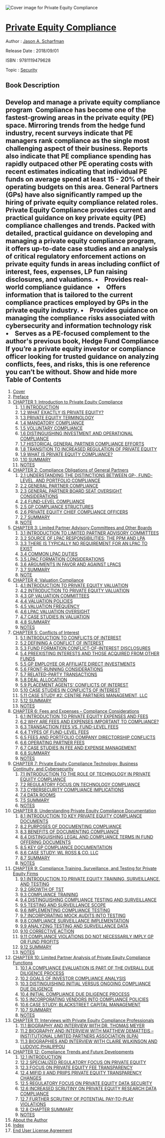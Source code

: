 ![Cover image for Private Equity Compliance](https://imgdetail.ebookreading.net/cover/cover/20200215/EB9781119479628.jpg)

[Private Equity Compliance](https://ebookreading.net/view/book/Private+Equity+Compliance-EB9781119479628_1.html "Private Equity Compliance")
====================================================================================================================

Author : [Jason A. Scharfman](https://ebookreading.net/search/author/Jason+A.+Scharfman)

Release Date : 2018/09/01

ISBN : 9781119479628

Topic : [Security](https://ebookreading.net/search/category/security)

Book Description
-----------------

 Develop and manage a private equity compliance program 
Compliance has become one of the fastest-growing areas in the private equity (PE) space. Mirroring trends from the hedge fund industry, recent surveys indicate that PE managers rank compliance as the single most challenging aspect of their business. Reports also indicate that PE compliance spending has rapidly outpaced other PE operating costs with recent estimates indicating that individual PE funds on average spend at least 15 - 20% of their operating budgets on this area. General Partners (GPs) have also significantly ramped up the hiring of private equity compliance related roles.
Private Equity Compliance provides current and practical guidance on key private equity (PE) compliance challenges and trends. Packed with detailed, practical guidance on developing and managing a private equity compliance program, it offers up-to-date case studies and an analysis of critical regulatory enforcement actions on private equity funds in areas including conflict of interest, fees, expenses, LP fun raising disclosures, and valuations.
•    Provides real-world compliance guidance  
•    Offers information that is tailored to the current compliance practices employed by GPs in the private equity industry.
•    Provides guidance on managing the compliance risks associated with cybersecurity and information technology risk
•    Serves as a PE-focused complement to the author's previous book, Hedge Fund Compliance
If you’re a private equity investor or compliance officer looking for trusted guidance on analyzing conflicts, fees, and risks, this is one reference you can’t be without.
        Show and hide more                
Table of Contents
-----------------

1. [Cover](https://ebookreading.net/view/book/Private+Equity+Compliance-EB9781119479628_1.html)
1. [Preface](https://ebookreading.net/view/book/Private+Equity+Compliance-EB9781119479628_7.html)
1. [CHAPTER 1: Introduction to Private Equity Compliance](https://ebookreading.net/view/book/Private+Equity+Compliance-EB9781119479628_8.html)
    1. [1.1 INTRODUCTION](https://ebookreading.net/view/book/Private+Equity+Compliance-EB9781119479628_8.html#head-2-1)
    1. [1.2 WHAT EXACTLY IS PRIVATE EQUITY?](https://ebookreading.net/view/book/Private+Equity+Compliance-EB9781119479628_8.html#head-2-2)
    1. [1.3 PRIVATE EQUITY TERMINOLOGY](https://ebookreading.net/view/book/Private+Equity+Compliance-EB9781119479628_8.html#head-2-3)
    1. [1.4 MANDATORY COMPLIANCE](https://ebookreading.net/view/book/Private+Equity+Compliance-EB9781119479628_8.html#head-2-4)
    1. [1.5 VOLUNTARY COMPLIANCE](https://ebookreading.net/view/book/Private+Equity+Compliance-EB9781119479628_8.html#head-2-5)
    1. [1.6 DISTINGUISHING INVESTMENT AND OPERATIONAL COMPLIANCE](https://ebookreading.net/view/book/Private+Equity+Compliance-EB9781119479628_8.html#head-2-6)
    1. [1.7 HISTORICAL GENERAL PARTNER COMPLIANCE EFFORTS](https://ebookreading.net/view/book/Private+Equity+Compliance-EB9781119479628_8.html#head-2-7)
    1. [1.8 TRANSITION TO INCREASED REGULATION OF PRIVATE EQUITY](https://ebookreading.net/view/book/Private+Equity+Compliance-EB9781119479628_8.html#head-2-8)
    1. [1.9 WHAT IS PRIVATE EQUITY COMPLIANCE?](https://ebookreading.net/view/book/Private+Equity+Compliance-EB9781119479628_8.html#head-2-9)
    1. [1.10 SUMMARY](https://ebookreading.net/view/book/Private+Equity+Compliance-EB9781119479628_8.html#head-2-10)
    1. [NOTES](https://ebookreading.net/view/book/Private+Equity+Compliance-EB9781119479628_8.html#head-2-11)
1. [CHAPTER 2: Compliance Obligations of General Partners](https://ebookreading.net/view/book/Private+Equity+Compliance-EB9781119479628_9.html)
    1. [2.1 UNDERSTANDING THE DISTINCTIONS BETWEEN GP-, FUND-LEVEL, AND PORTFOLIO COMPLIANCE](https://ebookreading.net/view/book/Private+Equity+Compliance-EB9781119479628_9.html#head-2-12)
    1. [2.2 GENERAL PARTNER COMPLIANCE](https://ebookreading.net/view/book/Private+Equity+Compliance-EB9781119479628_9.html#head-2-13)
    1. [2.3 GENERAL PARTNER BOARD SEAT OVERSIGHT CONSIDERATIONS](https://ebookreading.net/view/book/Private+Equity+Compliance-EB9781119479628_9.html#head-2-14)
    1. [2.4 FUND-LEVEL COMPLIANCE](https://ebookreading.net/view/book/Private+Equity+Compliance-EB9781119479628_9.html#head-2-15)
    1. [2.5 GP COMPLIANCE STRUCTURES](https://ebookreading.net/view/book/Private+Equity+Compliance-EB9781119479628_9.html#head-2-16)
    1. [2.6 PRIVATE EQUITY CHIEF COMPLIANCE OFFICERS](https://ebookreading.net/view/book/Private+Equity+Compliance-EB9781119479628_9.html#head-2-17)
    1. [2.7 SUMMARY](https://ebookreading.net/view/book/Private+Equity+Compliance-EB9781119479628_9.html#head-2-18)
    1. [NOTE](https://ebookreading.net/view/book/Private+Equity+Compliance-EB9781119479628_9.html#head-2-19)
1. [CHAPTER 3: Limited Partner Advisory Committees and Other Boards](https://ebookreading.net/view/book/Private+Equity+Compliance-EB9781119479628_10.html)
    1. [3.1 INTRODUCTION TO LIMITED PARTNER ADVISORY COMMITTEES](https://ebookreading.net/view/book/Private+Equity+Compliance-EB9781119479628_10.html#head-2-20)
    1. [3.2 SOURCE OF LPAC RESPONSIBILITIES: THE PPM AND LPA](https://ebookreading.net/view/book/Private+Equity+Compliance-EB9781119479628_10.html#head-2-21)
    1. [3.3 THERE IS TYPICALLY NO REQUIREMENT FOR AN LPAC TO EXIST](https://ebookreading.net/view/book/Private+Equity+Compliance-EB9781119479628_10.html#head-2-22)
    1. [3.4 COMMON LPAC DUTIES](https://ebookreading.net/view/book/Private+Equity+Compliance-EB9781119479628_10.html#head-2-23)
    1. [3.5 LPAC FORMATION CONSIDERATIONS](https://ebookreading.net/view/book/Private+Equity+Compliance-EB9781119479628_10.html#head-2-24)
    1. [3.6 ARGUMENTS IN FAVOR AND AGAINST LPACS](https://ebookreading.net/view/book/Private+Equity+Compliance-EB9781119479628_10.html#head-2-25)
    1. [3.7 SUMMARY](https://ebookreading.net/view/book/Private+Equity+Compliance-EB9781119479628_10.html#head-2-26)
    1. [NOTE](https://ebookreading.net/view/book/Private+Equity+Compliance-EB9781119479628_10.html#head-2-27)
1. [CHAPTER 4: Valuation Compliance](https://ebookreading.net/view/book/Private+Equity+Compliance-EB9781119479628_11.html)
    1. [4.1 INTRODUCTION TO PRIVATE EQUITY VALUATION](https://ebookreading.net/view/book/Private+Equity+Compliance-EB9781119479628_11.html#head-2-28)
    1. [4.2 INTRODUCTION TO PRIVATE EQUITY VALUATION](https://ebookreading.net/view/book/Private+Equity+Compliance-EB9781119479628_11.html#head-2-29)
    1. [4.3 GP VALUATION COMMITTEES](https://ebookreading.net/view/book/Private+Equity+Compliance-EB9781119479628_11.html#head-2-30)
    1. [4.4 VALUATION POLICIES](https://ebookreading.net/view/book/Private+Equity+Compliance-EB9781119479628_11.html#head-2-31)
    1. [4.5 VALUATION FREQUENCY](https://ebookreading.net/view/book/Private+Equity+Compliance-EB9781119479628_11.html#head-2-32)
    1. [4.6 LPAC VALUATION OVERSIGHT](https://ebookreading.net/view/book/Private+Equity+Compliance-EB9781119479628_11.html#head-2-33)
    1. [4.7 CASE STUDIES IN VALUATION](https://ebookreading.net/view/book/Private+Equity+Compliance-EB9781119479628_11.html#head-2-34)
    1. [4.8 SUMMARY](https://ebookreading.net/view/book/Private+Equity+Compliance-EB9781119479628_11.html#head-2-35)
    1. [NOTES](https://ebookreading.net/view/book/Private+Equity+Compliance-EB9781119479628_11.html#head-2-36)
1. [CHAPTER 5: Conflicts of Interest](https://ebookreading.net/view/book/Private+Equity+Compliance-EB9781119479628_12.html)
    1. [5.1 INTRODUCTION TO CONFLICTS OF INTEREST](https://ebookreading.net/view/book/Private+Equity+Compliance-EB9781119479628_12.html#head-2-37)
    1. [5.2 DEFINING A CONFLICT OF INTEREST](https://ebookreading.net/view/book/Private+Equity+Compliance-EB9781119479628_12.html#head-2-38)
    1. [5.3 FUND FORMATION CONFLICT-OF-INTEREST DISCLOSURES](https://ebookreading.net/view/book/Private+Equity+Compliance-EB9781119479628_12.html#head-2-39)
    1. [5.4 PREEXISTING INTERESTS AND THOSE ACQUIRED FROM OTHER FUNDS](https://ebookreading.net/view/book/Private+Equity+Compliance-EB9781119479628_12.html#head-2-40)
    1. [5.5 GP EMPLOYEE OR AFFILIATE DIRECT INVESTMENTS](https://ebookreading.net/view/book/Private+Equity+Compliance-EB9781119479628_12.html#head-2-41)
    1. [5.6 FRONT-RUNNING CONSIDERATIONS](https://ebookreading.net/view/book/Private+Equity+Compliance-EB9781119479628_12.html#head-2-42)
    1. [5.7 RELATED-PARTY TRANSACTIONS](https://ebookreading.net/view/book/Private+Equity+Compliance-EB9781119479628_12.html#head-2-43)
    1. [5.8 DEAL ALLOCATION](https://ebookreading.net/view/book/Private+Equity+Compliance-EB9781119479628_12.html#head-2-44)
    1. [5.9 PLACEMENT AGENTS&#39; CONFLICTS OF INTEREST](https://ebookreading.net/view/book/Private+Equity+Compliance-EB9781119479628_12.html#head-2-45)
    1. [5.10 CASE STUDIES IN CONFLICTS OF INTEREST](https://ebookreading.net/view/book/Private+Equity+Compliance-EB9781119479628_12.html#head-2-46)
    1. [5.11 CASE STUDY #2: CENTRE PARTNERS MANAGEMENT, LLC](https://ebookreading.net/view/book/Private+Equity+Compliance-EB9781119479628_12.html#head-2-47)
    1. [5.12 SUMMARY](https://ebookreading.net/view/book/Private+Equity+Compliance-EB9781119479628_12.html#head-2-48)
    1. [NOTES](https://ebookreading.net/view/book/Private+Equity+Compliance-EB9781119479628_12.html#head-2-49)
1. [CHAPTER 6: Fees and Expenses – Compliance Considerations](https://ebookreading.net/view/book/Private+Equity+Compliance-EB9781119479628_13.html)
    1. [6.1 INTRODUCTION TO PRIVATE EQUITY EXPENSES AND FEES](https://ebookreading.net/view/book/Private+Equity+Compliance-EB9781119479628_13.html#head-2-50)
    1. [6.2 WHY ARE FEES AND EXPENSES IMPORTANT TO COMPLIANCE?](https://ebookreading.net/view/book/Private+Equity+Compliance-EB9781119479628_13.html#head-2-51)
    1. [6.3 TRANSACTION FEES VS. FUND-LEVEL FEES](https://ebookreading.net/view/book/Private+Equity+Compliance-EB9781119479628_13.html#head-2-52)
    1. [6.4 TYPES OF FUND-LEVEL FEES](https://ebookreading.net/view/book/Private+Equity+Compliance-EB9781119479628_13.html#head-2-53)
    1. [6.5 FEES AND PORTFOLIO COMPANY DIRECTORSHIP CONFLICTS](https://ebookreading.net/view/book/Private+Equity+Compliance-EB9781119479628_13.html#head-2-54)
    1. [6.6 OPERATING PARTNER FEES](https://ebookreading.net/view/book/Private+Equity+Compliance-EB9781119479628_13.html#head-2-55)
    1. [6.7 CASE STUDIES IN FEE AND EXPENSE MANAGEMENT](https://ebookreading.net/view/book/Private+Equity+Compliance-EB9781119479628_13.html#head-2-56)
    1. [6.8 SUMMARY](https://ebookreading.net/view/book/Private+Equity+Compliance-EB9781119479628_13.html#head-2-57)
    1. [NOTES](https://ebookreading.net/view/book/Private+Equity+Compliance-EB9781119479628_13.html#head-2-58)
1. [CHAPTER 7: Private Equity Compliance Technology, Business Continuity, and Cybersecurity](https://ebookreading.net/view/book/Private+Equity+Compliance-EB9781119479628_14.html)
    1. [7.1 INTRODUCTION TO THE ROLE OF TECHNOLOGY IN PRIVATE EQUITY COMPLIANCE](https://ebookreading.net/view/book/Private+Equity+Compliance-EB9781119479628_14.html#head-2-59)
    1. [7.2 REGULATORY FOCUS ON TECHNOLOGY COMPLIANCE](https://ebookreading.net/view/book/Private+Equity+Compliance-EB9781119479628_14.html#head-2-60)
    1. [7.3 CYBERSECURITY COMPLIANCE IMPLICATIONS](https://ebookreading.net/view/book/Private+Equity+Compliance-EB9781119479628_14.html#head-2-61)
    1. [7.4 DATA ROOMS](https://ebookreading.net/view/book/Private+Equity+Compliance-EB9781119479628_14.html#head-2-62)
    1. [7.5 SUMMARY](https://ebookreading.net/view/book/Private+Equity+Compliance-EB9781119479628_14.html#head-2-63)
    1. [NOTES](https://ebookreading.net/view/book/Private+Equity+Compliance-EB9781119479628_14.html#head-2-64)
1. [CHAPTER 8: Understanding Private Equity Compliance Documentation](https://ebookreading.net/view/book/Private+Equity+Compliance-EB9781119479628_15.html)
    1. [8.1 INTRODUCTION TO KEY PRIVATE EQUITY COMPLIANCE DOCUMENTS](https://ebookreading.net/view/book/Private+Equity+Compliance-EB9781119479628_15.html#head-2-65)
    1. [8.2 PURPOSES OF DOCUMENTING COMPLIANCE](https://ebookreading.net/view/book/Private+Equity+Compliance-EB9781119479628_15.html#head-2-66)
    1. [8.3 BENEFITS OF DOCUMENTING COMPLIANCE](https://ebookreading.net/view/book/Private+Equity+Compliance-EB9781119479628_15.html#head-2-67)
    1. [8.4 DISTINGUISHING LEGAL AND COMPLIANCE TERMS IN FUND OFFERING DOCUMENTS](https://ebookreading.net/view/book/Private+Equity+Compliance-EB9781119479628_15.html#head-2-68)
    1. [8.5 KEY GP COMPLIANCE DOCUMENTATION](https://ebookreading.net/view/book/Private+Equity+Compliance-EB9781119479628_15.html#head-2-69)
    1. [8.6 CASE STUDY: WL ROSS &amp; CO. LLC](https://ebookreading.net/view/book/Private+Equity+Compliance-EB9781119479628_15.html#head-2-70)
    1. [8.7 SUMMARY](https://ebookreading.net/view/book/Private+Equity+Compliance-EB9781119479628_15.html#head-2-71)
    1. [NOTES](https://ebookreading.net/view/book/Private+Equity+Compliance-EB9781119479628_15.html#head-2-72)
1. [CHAPTER 9: Compliance Training, Surveillance, and Testing for Private Equity Firms](https://ebookreading.net/view/book/Private+Equity+Compliance-EB9781119479628_16.html)
    1. [9.1 INTRODUCTION TO PRIVATE EQUITY TRAINING, SURVEILLANCE, AND TESTING](https://ebookreading.net/view/book/Private+Equity+Compliance-EB9781119479628_16.html#head-2-73)
    1. [9.2 GROWTH OF TST](https://ebookreading.net/view/book/Private+Equity+Compliance-EB9781119479628_16.html#head-2-74)
    1. [9.3 COMPLIANCE TRAINING](https://ebookreading.net/view/book/Private+Equity+Compliance-EB9781119479628_16.html#head-2-75)
    1. [9.4 DISTINGUISHING COMPLIANCE TESTING AND SURVEILLANCE](https://ebookreading.net/view/book/Private+Equity+Compliance-EB9781119479628_16.html#head-2-76)
    1. [9.5 TESTING AND SURVEILLANCE SCOPE](https://ebookreading.net/view/book/Private+Equity+Compliance-EB9781119479628_16.html#head-2-77)
    1. [9.6 IMPLEMENTING COMPLIANCE TESTING](https://ebookreading.net/view/book/Private+Equity+Compliance-EB9781119479628_16.html#head-2-78)
    1. [9.7 INCORPORATING MOCK AUDITS INTO TESTING](https://ebookreading.net/view/book/Private+Equity+Compliance-EB9781119479628_16.html#head-2-79)
    1. [9.8 COMPLIANCE SURVEILLANCE IMPLEMENTATION](https://ebookreading.net/view/book/Private+Equity+Compliance-EB9781119479628_16.html#head-2-80)
    1. [9.9 ANALYZING TESTING AND SURVEILLANCE DATA](https://ebookreading.net/view/book/Private+Equity+Compliance-EB9781119479628_16.html#head-2-81)
    1. [9.10 CORRECTIVE ACTION](https://ebookreading.net/view/book/Private+Equity+Compliance-EB9781119479628_16.html#head-2-82)
    1. [9.11 COMPLIANCE VIOLATIONS DO NOT NECESSARILY IMPLY GP OR FUND PROFITS](https://ebookreading.net/view/book/Private+Equity+Compliance-EB9781119479628_16.html#head-2-83)
    1. [9.12 SUMMARY](https://ebookreading.net/view/book/Private+Equity+Compliance-EB9781119479628_16.html#head-2-84)
    1. [NOTES](https://ebookreading.net/view/book/Private+Equity+Compliance-EB9781119479628_16.html#head-2-85)
1. [CHAPTER 10: Limited Partner Analysis of Private Equity Compliance Functions](https://ebookreading.net/view/book/Private+Equity+Compliance-EB9781119479628_17.html)
    1. [10.1 A COMPLIANCE EVALUATION IS PART OF THE OVERALL DUE DILIGENCE PROCESS](https://ebookreading.net/view/book/Private+Equity+Compliance-EB9781119479628_17.html#head-2-86)
    1. [10.2 GOALS OF INVESTOR COMPLIANCE ANALYSIS](https://ebookreading.net/view/book/Private+Equity+Compliance-EB9781119479628_17.html#head-2-87)
    1. [10.3 DISTINGUISHING INITIAL VERSUS ONGOING COMPLIANCE DUE DILIGENCE](https://ebookreading.net/view/book/Private+Equity+Compliance-EB9781119479628_17.html#head-2-88)
    1. [10.4 INITIAL COMPLIANCE DUE DILIGENCE PROCESS](https://ebookreading.net/view/book/Private+Equity+Compliance-EB9781119479628_17.html#head-2-89)
    1. [10.5 INCORPORATING VENDORS INTO COMPLIANCE POLICIES](https://ebookreading.net/view/book/Private+Equity+Compliance-EB9781119479628_17.html#head-2-90)
    1. [10.6 CASE STUDY: BLACKSTREET CAPITAL MANAGEMENT](https://ebookreading.net/view/book/Private+Equity+Compliance-EB9781119479628_17.html#head-2-91)
    1. [10.7 SUMMARY](https://ebookreading.net/view/book/Private+Equity+Compliance-EB9781119479628_17.html#head-2-92)
    1. [NOTES](https://ebookreading.net/view/book/Private+Equity+Compliance-EB9781119479628_17.html#head-2-93)
1. [CHAPTER 11: Interviews with Private Equity Compliance Professionals](https://ebookreading.net/view/book/Private+Equity+Compliance-EB9781119479628_18.html)
    1. [11.1 BIOGRAPHY AND INTERVIEW WITH DR. THOMAS MEYER](https://ebookreading.net/view/book/Private+Equity+Compliance-EB9781119479628_18.html#head-2-94)
    1. [11.2 BIOGRAPHY AND INTERVIEW WITH MATTHEW DEMATTEIS – INSTITUTIONAL LIMITED PARTNERS ASSOCIATION (ILPA)](https://ebookreading.net/view/book/Private+Equity+Compliance-EB9781119479628_18.html#head-2-95)
    1. [11.3 BIOGRAPHIES AND INTERVIEW WITH CLAIRE WILKINSON AND LUDOVIC PHALIPPOU](https://ebookreading.net/view/book/Private+Equity+Compliance-EB9781119479628_18.html#head-2-96)
1. [CHAPTER 12: Compliance Trends and Future Developments](https://ebookreading.net/view/book/Private+Equity+Compliance-EB9781119479628_19.html)
    1. [12.1 INTRODUCTION](https://ebookreading.net/view/book/Private+Equity+Compliance-EB9781119479628_19.html#head-2-97)
    1. [12.2 SPECIALIZED REGULATORY FOCUS ON PRIVATE EQUITY](https://ebookreading.net/view/book/Private+Equity+Compliance-EB9781119479628_19.html#head-2-98)
    1. [12.3 FOCUS ON PRIVATE EQUITY FEE TRANSPARENCY](https://ebookreading.net/view/book/Private+Equity+Compliance-EB9781119479628_19.html#head-2-99)
    1. [12.4 MIFID II AND PRIIPS PRIVATE EQUITY TRANSPARENCY CHANGES](https://ebookreading.net/view/book/Private+Equity+Compliance-EB9781119479628_19.html#head-2-100)
    1. [12.5 REGULATORY FOCUS ON PRIVATE EQUITY DATA SECURITY](https://ebookreading.net/view/book/Private+Equity+Compliance-EB9781119479628_19.html#head-2-101)
    1. [12.6 INCREASED SCRUTINY ON PRIVATE EQUITY RESEARCH DATA COMPLIANCE](https://ebookreading.net/view/book/Private+Equity+Compliance-EB9781119479628_19.html#head-2-102)
    1. [12.7 FURTHER SCRUTINY OF POTENTIAL PAY-TO-PLAY VIOLATIONS](https://ebookreading.net/view/book/Private+Equity+Compliance-EB9781119479628_19.html#head-2-103)
    1. [12.8 CHAPTER SUMMARY](https://ebookreading.net/view/book/Private+Equity+Compliance-EB9781119479628_19.html#head-2-104)
    1. [NOTES](https://ebookreading.net/view/book/Private+Equity+Compliance-EB9781119479628_19.html#head-2-105)
1. [About the Author](https://ebookreading.net/view/book/Private+Equity+Compliance-EB9781119479628_20.html)
1. [Index](https://ebookreading.net/view/book/Private+Equity+Compliance-EB9781119479628_21.html)
1. [End User License Agreement](https://ebookreading.net/view/book/Private+Equity+Compliance-EB9781119479628_22.html)
